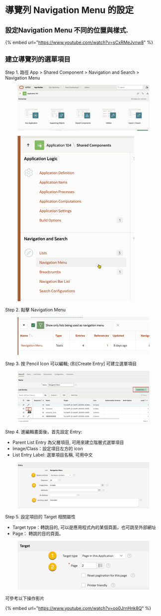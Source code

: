 # 導覽列 Navigation Menu 的設定



## 設定Navigation Menu 不同的位置與樣式.&#x20;

{% embed url="https://www.youtube.com/watch?v=sCxRMeJvnw8" %}

## 建立導覽列的選單項目

Step 1. 路徑 App > Shared Component > Navigation and Search > Navigation Menu

<figure><img src="../.gitbook/assets/image (118).png" alt=""><figcaption></figcaption></figure>

<figure><img src="../.gitbook/assets/image (117).png" alt="" width="375"><figcaption></figcaption></figure>

Step 2. 點擊 Navigation Menu

<figure><img src="../.gitbook/assets/image (116).png" alt=""><figcaption></figcaption></figure>

Step 3. 按 Pencil Icon 可以編輯; (B)\[Create Entry] 可建立選單項目

<figure><img src="../.gitbook/assets/image (115).png" alt=""><figcaption></figcaption></figure>

Step 4. 進編輯畫面後，首先設定 Entry:&#x20;

* &#x20;Parent List Entry 為父層項目, 可用來建立階層式選單項目
* Image/Class：設定項目左方的 icon
* List Entry Label: 選單項目名稱, 可用中文

<figure><img src="../.gitbook/assets/image (114).png" alt=""><figcaption></figcaption></figure>

Step 5. 設定項目的 Target 相關屬性

* Target type：轉跳目的, 可以是應用程式內的某個頁面，也可跳至外部網址
* Page： 轉跳的目的頁面。

<figure><img src="../.gitbook/assets/image (113).png" alt=""><figcaption></figcaption></figure>



可參考以下操作影片

{% embed url="https://www.youtube.com/watch?v=oo0JrnHnk8Q" %}

